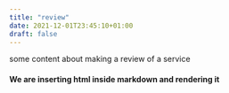 ```yaml
---
title: "review"
date: 2021-12-01T23:45:10+01:00
draft: false
---
```


some content about making a review of a service
<html>
<head>
    <link rel="stylesheet" href="{{"css/style.css" | relURL }}">
</head>
<body>
<div class="review">
<h4>We are inserting html inside markdown and rendering it</h4>
</body>
</html>
